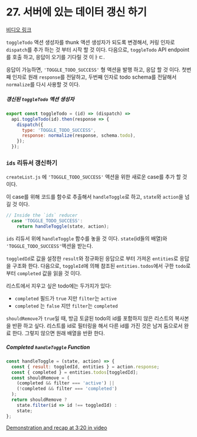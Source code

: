 # 27. 서버에 있는 데이터 갱신 하기

[비디오 링크](https://egghead.io/lessons/javascript-redux-updating-data-on-the-server)

`toggleTodo` 액션 생성자를 thunk 액션 생성자가 되도록 변경해서, 커링 인자로 `dispatch`를 추가 하는 것 부터 시작 할 것 이다. 다음으로, `toggleTodo` API endpoint를 호출 하고, 응답이 오기를 기다릴 것 이ㅏㄷ.

응답이 가능하면, `'TOGGLE_TODO_SUCCESS'` 형 액션을 발행 하고, 응답 할 것 이다. 첫번째 인자로 원래 `response`를 전달하고, 두번째 인자로 todo schema를 전달해서 `normalize`를 다시 사용할 것 이다.

##### 갱신된 `toggleTodo` 액션 생성자
```javascript
export const toggleTodo = (id) => (dispatch) =>
  api.toggleTodo(id).then(response => {
    dispatch({
      type: 'TOGGLE_TODO_SUCCESS',
      response: normalize(response, schema.todo),
    });
  });
```

### `ids` 리듀서 갱신하기

`createList.js` 에 `'TOGGLE_TODO_SUCCESS'` 액션을 위한 새로운 case를 추가 할 것 이다.

이 case를 위해 코드를 함수로 추출해서 `handleToggle`로 하고, `state`와 `action`을 넘길 것 이다.

```javascript
// Inside the `ids` reducer
  case 'TOGGLE_TODO_SUCCESS':
    return handleToggle(state, action);
```

`ids` 리듀서 위에 `handleToggle` 함수를 놓을 것 이다. `state`(id들의 배열)와 `'TOGGLE_TODO_SUCCESS'`액션을 받는다.

`toggledId`로 값을 설정한 `result`와 정규화된 응답으로 부터 가져온 `entities`로 응답을 구조화 한다. 다음으로, `toggleId`에 의해 참조된 `entities.todos`에서 구한 `todo`로 부터 `completed` 값을 읽을 것 이다.

리스트에서 지우고 싶은 todo에는 두가지가 있다:
 * `completed` 필드가 `true` 지만 `filter`는 `active`
 * `completed` 는 `false` 지만 `filter`는 `completed` 

`shouldRemove`가 `true`일 때, 방금 토글된 todo의 id를 포함하지 않은 리스트의 복사본을 반환 하고 싶다. 리스트를 id로 필터링을 해서 다른 id를 가진 것은 남겨 둠으로서 완료 한다. 그렇지 않으면 원래 배열을 반환 한다.

##### Completed `handleToggle` Function
```javascript
const handleToggle = (state, action) => {
  const { result: toggledId, entities } = action.response;
  const { completed } = entities.todos[toggledId];
  const shouldRemove = (
    (completed && filter === 'active') ||
    (!completed && filter === 'completed')
  );
  return shouldRemove ?
    state.filter(id => id !== toggledId) :
    state;
};
```

[Demonstration and recap at 3:20 in video](https://egghead.io/lessons/javascript-redux-updating-data-on-the-server)
